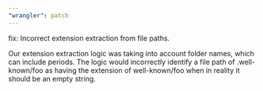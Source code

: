 ```yaml
---
"wrangler": patch
---
```


fix: Incorrect extension extraction from file paths.

Our extension extraction logic was taking into account folder names, which can include periods. The logic would incorrectly identify a file path of .well-known/foo as having the extension of well-known/foo when in reality it should be an empty string.
